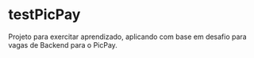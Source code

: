 # testPicPay
Projeto para exercitar aprendizado, aplicando com base em desafio para vagas de Backend para o PicPay.
